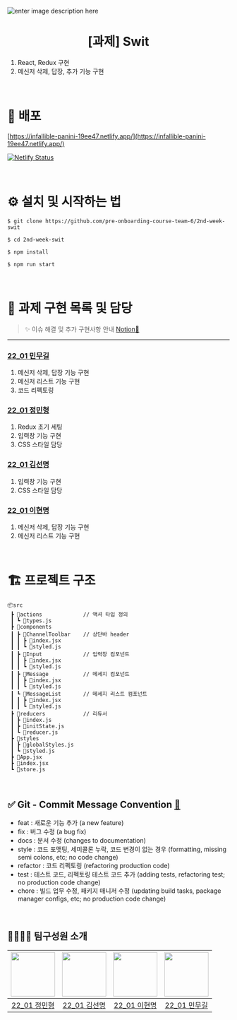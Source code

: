 ![enter image description here](https://user-images.githubusercontent.com/24728385/148955263-b3a0e063-6950-46f2-82e9-1fcabc24e19e.jpeg)

<h1 align="middle">[과제] Swit</h1>

1. React, Redux 구현
2. 메신저 삭제, 답장, 추가 기능 구현
<br/>

# 🔗 배포
[https://infallible-panini-19ee47.netlify.app/](https://infallible-panini-19ee47.netlify.app/)

[![Netlify Status](https://api.netlify.com/api/v1/badges/4cdb7c60-5f99-420f-9f10-5420389e3332/deploy-status)](https://app.netlify.com/sites/infallible-panini-19ee47/deploys)

<br/>

# ⚙️ 설치 및 시작하는 법

```
$ git clone https://github.com/pre-onboarding-course-team-6/2nd-week-swit

$ cd 2nd-week-swit

$ npm install

$ npm run start
```
<br/>

# 🏹 과제 구현 목록 및 담당
> ✨ 이슈 해결 및 추가 구현사항 안내 [Notion🔗](https://minbr0ther.notion.site/Swit-014d3ba9d4734f0eb67a7d1254364612)
<hr/>

### [22_01 민무길](https://github.com/gilmujjang)

1. 메신저 삭제, 답장 기능 구현
2. 메신저 리스트 기능 구현
3. 코드 리펙토링

### [22_01 정민형](https://github.com/minbr0ther)

1. Redux 초기 세팅
2. 입력창 기능 구현
3. CSS 스타일 담당

### [22_01 김선명](https://github.com/BGM-109)

1. 입력창 기능 구현
2. CSS 스타일 담당

### [22_01 이현명](https://github.com/wiseeee)

1. 메신저 삭제, 답장 기능 구현
2. 메신저 리스트 기능 구현
<br/>

# 🏗 프로젝트 구조

```
📦src
 ┣ 📂actions             // 액셔 타입 정의
 ┃ ┗ 📜types.js
 ┣ 📂components
 ┃ ┣ 📂ChannelToolbar    // 상단바 header
 ┃ ┃ ┣ 📜index.jsx
 ┃ ┃ ┗ 📜styled.js
 ┃ ┣ 📂Input             // 입력창 컴포넌트
 ┃ ┃ ┣ 📜index.jsx
 ┃ ┃ ┗ 📜styled.js
 ┃ ┣ 📂Message           // 메세지 컴포넌트
 ┃ ┃ ┣ 📜index.jsx
 ┃ ┃ ┗ 📜styled.js
 ┃ ┗ 📂MessageList       // 메세지 리스트 컴포넌트
 ┃ ┃ ┣ 📜index.jsx
 ┃ ┃ ┗ 📜styled.js
 ┣ 📂reducers            // 리듀서
 ┃ ┣ 📜index.js
 ┃ ┣ 📜initState.js
 ┃ ┗ 📜reducer.js
 ┣ 📂styles
 ┃ ┣ 📜globalStyles.js
 ┃ ┗ 📜styled.js
 ┣ 📜App.jsx
 ┣ 📜index.jsx
 ┗ 📜store.js

```
<br/>

## ✅ Git - Commit Message Convention [🔗](https://webruden.tistory.com/486)

- feat : 새로운 기능 추가 (a new feature)
- fix : 버그 수정 (a bug fix)
- docs : 문서 수정 (changes to documentation)
- style : 코드 포맷팅, 세미콜론 누락, 코드 변경이 없는 경우 (formatting, missing semi colons, etc; no code change)
- refactor : 코드 리펙토링 (refactoring production code)
- test : 테스트 코드, 리펙토링 테스트 코드 추가 (adding tests, refactoring test; no production code change)
- chore : 빌드 업무 수정, 패키지 매니저 수정 (updating build tasks, package manager configs, etc; no production code change)
<br/>

## 👨‍👨‍👦‍👦 팀구성원 소개

| [<img src="https://github.com/minbr0ther.png" width="100px">](https://github.com/minbr0ther) | [<img src="https://github.com/BGM-109.png" width="100px">](https://github.com/BGM-109) | [<img src="https://github.com/wiseeee.png" width="100px">](https://github.com/wiseeee) | [<img src="https://github.com/gilmujjang.png" width="100px">](https://github.com/gilmujjang) |
| :------------------------------------------------------------------------------------------: | :------------------------------------------------------------------------------------: | :------------------------------------------------------------------------------------: | :------------------------------------------------------------------------------------------: |
|                        [22_01 정민형](https://github.com/minbr0ther)                         |                       [22_01 김선명](https://github.com/BGM-109)                       |                       [22_01 이현명](https://github.com/wiseeee)                       |                        [22_01 민무길](https://github.com/gilmujjang)                         |
